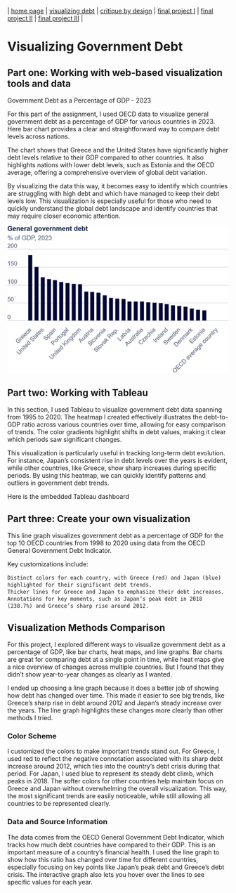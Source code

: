 | [home page](https://aishwaryapramod99.github.io/Aishwarya_Portfolio/) | [visualizing debt](visualizing-government-debt) | [critique by design](critique-by-design) | [final project I](final-project-part-one) | [final project II](final-project-part-two) | [final project III](final-project-part-three) |

# Visualizing Government Debt

## Part one: Working with web-based visualization tools and data

Government Debt as a Percentage of GDP - 2023

For this part of the assignment, I used OECD data to visualize general government debt as a percentage of GDP for various countries in 2023. Here bar chart provides a clear and straightforward way to compare debt levels across nations.

The chart shows that Greece and the United States have significantly higher debt levels relative to their GDP compared to other countries. It also highlights nations with lower debt levels, such as Estonia and the OECD average, offering a comprehensive overview of global debt variation.

By visualizing the data this way, it becomes easy to identify which countries are struggling with high debt and which have managed to keep their debt levels low. This visualization is especially useful for those who need to quickly understand the global debt landscape and identify countries that may require closer economic attention.

![Part 1 Visualization](/Part1.png) <!-- Ensure the image is correctly referenced with the proper path -->

## Part two: Working with Tableau

In this section, I used Tableau to visualize government debt data spanning from 1995 to 2020. The heatmap I created effectively illustrates the debt-to-GDP ratio across various countries over time, allowing for easy comparison of trends. The color gradients highlight shifts in debt values, making it clear which periods saw significant changes.

This visualization is particularly useful in tracking long-term debt evolution. For instance, Japan’s consistent rise in debt levels over the years is evident, while other countries, like Greece, show sharp increases during specific periods. By using this heatmap, we can quickly identify patterns and outliers in government debt trends.

Here is the embedded Tableau dashboard

<script type='module' 
src='https://us-east-1.online.tableau.com/javascripts/api/tableau.embedding.3.latest.min.js'>
</script>
<tableau-viz 
  id='tableau-viz'
  src='https://us-east-1.online.tableau.com/t/aponnamp-b2a709220c/views/VisualizingGovernmentDebt/VisualizingGovernmentDebt'
  width='900'
  height='547'
  hide-tabs
  toolbar='bottom' >
</tableau-viz>

## Part three: Create your own visualization

This line graph visualizes government debt as a percentage of GDP for the top 10 OECD countries from 1998 to 2020 using data from the OECD General Government Debt Indicator.

Key customizations include:

    Distinct colors for each country, with Greece (red) and Japan (blue) highlighted for their significant debt trends.
    Thicker lines for Greece and Japan to emphasize their debt increases.
    Annotations for key moments, such as Japan’s peak debt in 2018 (238.7%) and Greece’s sharp rise around 2012.

<script type='module' 
src='https://us-east-1.online.tableau.com/javascripts/api/tableau.embedding.3.latest.min.js'>
</script>
<tableau-viz 
  id='tableau-viz'
  src='https://us-east-1.online.tableau.com/t/aponnamp-b2a709220c/views/LineChart-Debt-to-GDPTrends/Debt-to-GDPTrendsTop10Countriesfrom1998to2020'
  width='900'
  height='547'
  hide-tabs
  toolbar='bottom' >
</tableau-viz>


## Visualization Methods Comparison

For this project, I explored different ways to visualize government debt as a percentage of GDP, like bar charts, heat maps, and line graphs. Bar charts are great for comparing debt at a single point in time, while heat maps give a nice overview of changes across multiple countries. But I found that they didn’t show year-to-year changes as clearly as I wanted.

I ended up choosing a line graph because it does a better job of showing how debt has changed over time. This made it easier to see big trends, like Greece’s sharp rise in debt around 2012 and Japan’s steady increase over the years. The line graph highlights these changes more clearly than other methods I tried.

### Color Scheme
I customized the colors to make important trends stand out. For Greece, I used red to reflect the negative connotation associated with its sharp debt increase around 2012, which ties into the country’s debt crisis during that period. For Japan, I used blue to represent its steady debt climb, which peaks in 2018. The softer colors for other countries help maintain focus on Greece and Japan without overwhelming the overall visualization. This way, the most significant trends are easily noticeable, while still allowing all countries to be represented clearly.

### Data and Source Information
The data comes from the OECD General Government Debt Indicator, which tracks how much debt countries have compared to their GDP. This is an important measure of a country’s financial health. I used the line graph to show how this ratio has changed over time for different countries, especially focusing on key points like Japan’s peak debt and Greece’s debt crisis. The interactive graph also lets you hover over the lines to see specific values for each year.
